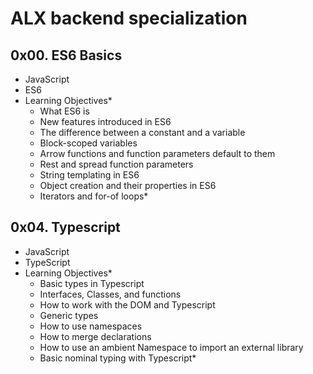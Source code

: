 # ALX backend specialization

## 0x00. ES6 Basics

- JavaScript
- ES6
- Learning Objectives*
  - What ES6 is
  - New features introduced in ES6
  - The difference between a constant and a variable
  - Block-scoped variables
  - Arrow functions and function parameters default to them
  - Rest and spread function parameters
  - String templating in ES6
  - Object creation and their properties in ES6
  - Iterators and for-of loops*

## 0x04. Typescript

- JavaScript
- TypeScript
- Learning Objectives*
  + Basic types in Typescript
  + Interfaces, Classes, and functions
  + How to work with the DOM and Typescript
  + Generic types
  + How to use namespaces
  + How to merge declarations
  + How to use an ambient Namespace to import an external library
  + Basic nominal typing with Typescript*
